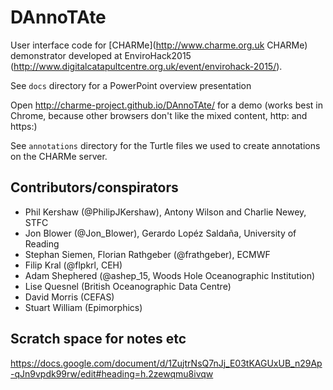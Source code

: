 # DAnnoTAte
User interface code for [CHARMe](http://www.charme.org.uk CHARMe) demonstrator developed at EnviroHack2015 (http://www.digitalcatapultcentre.org.uk/event/envirohack-2015/).

See `docs` directory for a PowerPoint overview presentation

Open http://charme-project.github.io/DAnnoTAte/ for a demo (works best in Chrome, because other browsers don't like the mixed content, http: and https:)

See `annotations` directory for the Turtle files we used to create annotations on the CHARMe server.

## Contributors/conspirators
 * Phil Kershaw (@PhilipJKershaw), Antony Wilson and Charlie Newey, STFC
 * Jon Blower (@Jon_Blower), Gerardo Lopéz Saldaña, University of Reading
 * Stephan Siemen, Florian Rathgeber (@frathgeber), ECMWF
 * Filip Kral (@flpkrl, CEH)
 * Adam Shephered (@ashep_15, Woods Hole Oceanographic Institution)
 * Lise Quesnel (British Oceanographic Data Centre)
 * David Morris (CEFAS)
 * Stuart William (Epimorphics)

## Scratch space for notes etc
https://docs.google.com/document/d/1ZujtrNsQ7nJj_E03tKAGUxUB_n29Ap-qJn9vpdk99rw/edit#heading=h.2zewqmu8ivqw
